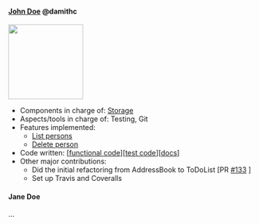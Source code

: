#### [John Doe](http://www.comp.nus.edu.sg/~damithch) @damithc
<img src="https://github.com/se-edu/addressbook-level4/blob/master/docs/images/DamithRajapakse.jpg" width="150"><br>

* Components in charge of: [Storage](https://github.com/se-edu/addressbook-level4/blob/master/docs/DeveloperGuide.md#storage-component)
* Aspects/tools in charge of: Testing, Git
* Features implemented:
   * [List persons](https://github.com/se-edu/addressbook-level4/blob/master/docs/UserGuide.md#listing-all-persons--list)
   * [Delete person](https://github.com/se-edu/addressbook-level4/blob/master/docs/UserGuide.md#deleting-a-person--delete)
* Code written: [[functional code](A123456.md)][[test code](A123456.md)][[docs](A123456.md)]
* Other major contributions:
  * Did the initial refactoring from AddressBook to ToDoList [PR [#133](https://github.com/se-edu/addressbook-level4/pull/152) ]
  * Set up Travis and Coveralls 

#### Jane Doe
...